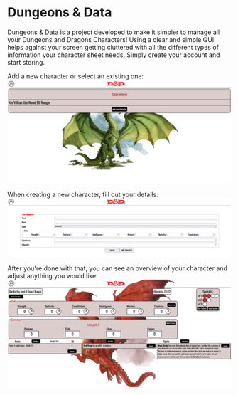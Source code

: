 # Dungeons & Data
Dungeons & Data is a project developed to make it simpler to manage all your Dungeons and Dragons Characters! Using a clear and simple GUI helps against your screen getting cluttered with all the different types of information your character sheet needs. Simply create your account and start storing.

Add a new character or select an existing one:
![Character Select](readme-images/character-select.png)

When creating a new character, fill out your details:
![Add New Character](readme-images/add-character.png)

After you're done with that, you can see an overview of your character and adjust anything you would like:
![Character Screen](readme-images/character.png)
